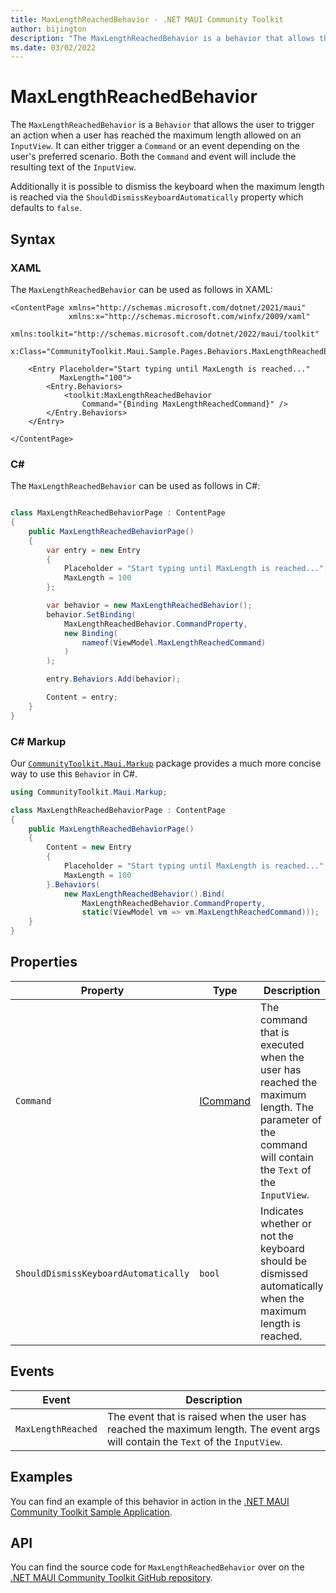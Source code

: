 ```yaml
---
title: MaxLengthReachedBehavior - .NET MAUI Community Toolkit
author: bijington
description: "The MaxLengthReachedBehavior is a behavior that allows the user to trigger an action when a user has reached the maximum length allowed on an InputView."
ms.date: 03/02/2022
---
```


# MaxLengthReachedBehavior

The `MaxLengthReachedBehavior` is a `Behavior` that allows the user to trigger an action when a user has reached the maximum length allowed on an `InputView`. It can either trigger a `Command` or an event depending on the user's preferred scenario. Both the `Command` and event will include the resulting text of the `InputView`.

Additionally it is possible to dismiss the keyboard when the maximum length is reached via the `ShouldDismissKeyboardAutomatically` property which defaults to `false`.

## Syntax

### XAML

The `MaxLengthReachedBehavior` can be used as follows in XAML:

```xaml
<ContentPage xmlns="http://schemas.microsoft.com/dotnet/2021/maui"
             xmlns:x="http://schemas.microsoft.com/winfx/2009/xaml"
             xmlns:toolkit="http://schemas.microsoft.com/dotnet/2022/maui/toolkit"
             x:Class="CommunityToolkit.Maui.Sample.Pages.Behaviors.MaxLengthReachedBehaviorPage">

    <Entry Placeholder="Start typing until MaxLength is reached..."
           MaxLength="100">
        <Entry.Behaviors>
            <toolkit:MaxLengthReachedBehavior 
                Command="{Binding MaxLengthReachedCommand}" />
        </Entry.Behaviors>
    </Entry>

</ContentPage>
```

### C#

The `MaxLengthReachedBehavior` can be used as follows in C#:

```csharp

class MaxLengthReachedBehaviorPage : ContentPage
{
    public MaxLengthReachedBehaviorPage()
    {
        var entry = new Entry
        {
            Placeholder = "Start typing until MaxLength is reached...",
            MaxLength = 100
        };

        var behavior = new MaxLengthReachedBehavior();
        behavior.SetBinding(
            MaxLengthReachedBehavior.CommandProperty,
            new Binding(
                nameof(ViewModel.MaxLengthReachedCommand)
            )
        );

        entry.Behaviors.Add(behavior);

        Content = entry;
    }
}
```

### C# Markup

Our [`CommunityToolkit.Maui.Markup`](../markup/markup.md) package provides a much more concise way to use this `Behavior` in C#.

```csharp
using CommunityToolkit.Maui.Markup;

class MaxLengthReachedBehaviorPage : ContentPage
{
    public MaxLengthReachedBehaviorPage()
    {
        Content = new Entry
        {
            Placeholder = "Start typing until MaxLength is reached...",
            MaxLength = 100
        }.Behaviors(
            new MaxLengthReachedBehavior().Bind(
                MaxLengthReachedBehavior.CommandProperty,
                static(ViewModel vm => vm.MaxLengthReachedCommand)));
    }
}
```

## Properties

|Property  |Type  |Description  |
|---------|---------|---------|
| `Command` | [ICommand](xref:System.Windows.Input.ICommand) | The command that is executed when the user has reached the maximum length. The parameter of the command will contain the `Text` of the `InputView`. |
| `ShouldDismissKeyboardAutomatically` | `bool` | Indicates whether or not the keyboard should be dismissed automatically when the maximum length is reached. |

## Events

|Event | Description  |
|---------|---------|
| `MaxLengthReached` | The event that is raised when the user has reached the maximum length. The event args will contain the `Text` of the `InputView`. |

## Examples

You can find an example of this behavior in action in the [.NET MAUI Community Toolkit Sample Application](https://github.com/CommunityToolkit/Maui/blob/main/samples/CommunityToolkit.Maui.Sample/Pages/Behaviors/MaxLengthReachedBehaviorPage.xaml).

## API

You can find the source code for `MaxLengthReachedBehavior` over on the [.NET MAUI Community Toolkit GitHub repository](https://github.com/CommunityToolkit/Maui/blob/main/src/CommunityToolkit.Maui/Behaviors/MaxLengthReachedBehavior.shared.cs).
